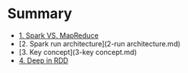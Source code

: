 # Summary

* [1. Spark VS. MapReduce](README.md)
* [2. Spark run architecture](2-run architecture.md)
* [3. Key concept](3-key concept.md)
* [4. Deep in RDD](4-rdd.md)

